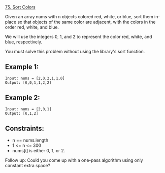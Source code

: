 [75. Sort Colors](https://leetcode-cn.com/problems/sort-colors)

Given an array nums with n objects colored red, white, or blue, sort them in-place so that objects of the same color are adjacent, with the colors in the order red, white, and blue.

We will use the integers 0, 1, and 2 to represent the color red, white, and blue, respectively.

You must solve this problem without using the library's sort function.

## Example 1:
```
Input: nums = [2,0,2,1,1,0]
Output: [0,0,1,1,2,2]
```

## Example 2:
```
Input: nums = [2,0,1]
Output: [0,1,2]
```

## Constraints:
* n == nums.length
* 1 <= n <= 300
* nums[i] is either 0, 1, or 2.


Follow up: Could you come up with a one-pass algorithm using only constant extra space?